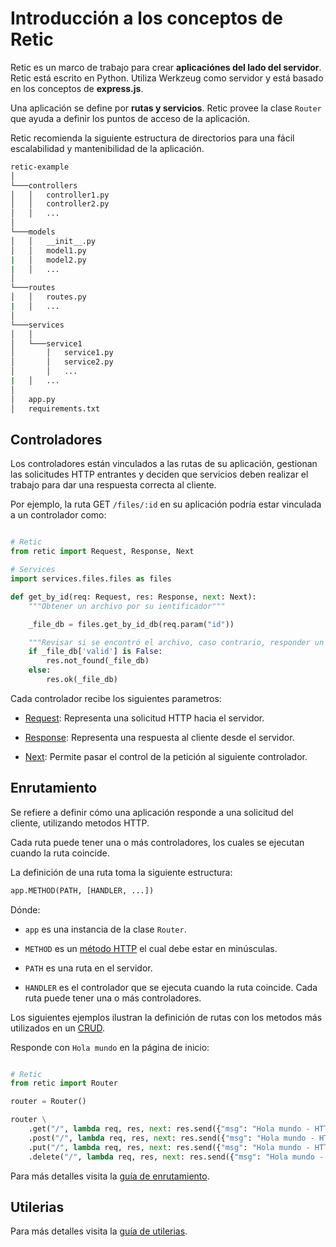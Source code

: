 # Introducción a los conceptos de Retic

Retic es un marco de trabajo para crear **aplicaciónes del lado del servidor**. Retic está escrito en Python. Utiliza Werkzeug como servidor y está basado en los conceptos de **express.js**.

Una aplicación se define por **rutas y servicios**. Retic provee la clase ``Router`` que ayuda a definir los puntos de acceso de la aplicación.

Retic recomienda la siguiente estructura de directorios para una fácil escalabilidad y mantenibilidad de la aplicación.

```sh
retic-example
│
└───controllers
│   │   controller1.py
│   │   controller2.py
│   │   ...
│
└───models
│   │   __init__.py
│   │   model1.py
|   │   model2.py
|   │   ...
│
└───routes
│   │   routes.py
|   │   ...
│
└───services
│   │
│   └───service1
│       │   service1.py
│       │   service2.py
│       │   ...
|   │   ...
│
│   app.py
│   requirements.txt
```

## Controladores

Los controladores están vinculados a las rutas de su aplicación, gestionan las solicitudes HTTP entrantes y deciden que servicios deben realizar el trabajo para dar una respuesta correcta al cliente.

Por ejemplo, la ruta GET ``/files/:id`` en su aplicación podría estar vinculada a un controlador como:

```python

# Retic
from retic import Request, Response, Next

# Services
import services.files.files as files

def get_by_id(req: Request, res: Response, next: Next):
    """Obtener un archivo por su ientificador"""

    _file_db = files.get_by_id_db(req.param("id"))

    """Revisar si se encontró el archivo, caso contrario, responder un mensaje de error"""
    if _file_db['valid'] is False:
        res.not_found(_file_db)
    else:
        res.ok(_file_db)


```

Cada controlador recibe los siguientes parametros:

* [Request][docs_hooks_req]: Representa una solicitud HTTP hacia el servidor.
  
* [Response][docs_hooks_res]: Representa una respuesta al cliente desde el servidor.
  
* [Next][docs_hooks_next]: Permite pasar el control de la petición al siguiente controlador.

## Enrutamiento

Se refiere a definir cómo una aplicación responde a una solicitud del cliente, utilizando metodos HTTP.

Cada ruta puede tener una o más controladores, los cuales se ejecutan cuando la ruta coincide.

La definición de una ruta toma la siguiente estructura:

```python
app.METHOD(PATH, [HANDLER, ...])
```

Dónde:

* ``app`` es una instancia de la clase ``Router``.

* ``METHOD`` es un [método HTTP][firefox_http_methods] el cual debe estar en minúsculas.

* ``PATH`` es una ruta en el servidor.

* ``HANDLER`` es el controlador que se ejecuta cuando la ruta coincide. Cada ruta puede tener una o más controladores.
  
Los siguientes ejemplos ilustran la definición de rutas con los metodos más utilizados en un [CRUD][wiki_crud].

Responde con ``Hola mundo`` en la página de inicio:

```python

# Retic
from retic import Router

router = Router()

router \
    .get("/", lambda req, res, next: res.send({"msg": "Hola mundo - HTTP GET"})) \
    .post("/", lambda req, res, next: res.send({"msg": "Hola mundo - HTTP POST"})) \
    .put("/", lambda req, res, next: res.send({"msg": "Hola mundo - HTTP PUT"})) \
    .delete("/", lambda req, res, next: res.send({"msg": "Hola mundo - HTTP DELETE"}))
```

Para más detalles visita la [guía de enrutamiento][docs_routing].

## Utilerias

Para más detalles visita la [guía de utilerias][docs_utils].

[firefox_http_methods]: https://developer.mozilla.org/en-US/docs/Web/HTTP/Methods

[wiki_crud]: https://en.wikipedia.org/wiki/Create,_read,_update_and_delete

[docs_routing]: https://github.com/reticpy/retic/blob/dev_documentation/docs/es/guide/routing.md

[docs_hooks_req]: https://github.com/reticpy/retic/blob/dev_documentation/docs/es/hooks/request.md

[docs_hooks_res]: https://github.com/reticpy/retic/blob/dev_documentation/docs/es/hooks/response.md

[docs_hooks_next]: https://github.com/reticpy/retic/blob/dev_documentation/docs/es/hooks/next.md

[docs_utils]: https://github.com/reticpy/retic/blob/dev_documentation/docs/es/guide/utils.md
